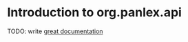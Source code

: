 # Introduction to org.panlex.api

TODO: write [great documentation](http://jacobian.org/writing/what-to-write/)

